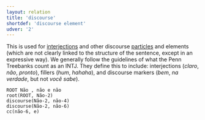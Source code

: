 ```yaml
---
layout: relation
title: 'discourse'
shortdef: 'discourse element'
udver: '2'
---
```


This is used for [interjections](u-pos/INTJ) and other discourse [particles](u-pos/PART) and
elements (which are not clearly linked to the structure of the
sentence, except in an expressive way). We generally follow the
guidelines of what the Penn Treebanks count as an INTJ.  They define
this to include: interjections (*claro*, *não*, *pronto*), fillers
(*hum*, *hahaha*), and discourse markers (*bem*, *na verdade*, but
not *você sabe*).

~~~ sdparse
ROOT Não , não e não
root(ROOT, Não-2)
discourse(Não-2, não-4)
discourse(Não-2, não-6)
cc(não-6, e)
~~~
<!-- Interlanguage links updated Út 9. května 2023, 20:04:13 CEST -->
